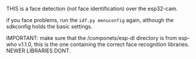 THIS is a face detection (not face identification) over the esp32-cam.

if you face problems, run the `idf.py menuconfig` again, although the sdkconfig holds the basic settings.

IMPORTANT: make sure that the /componets/esp-dl directory is from esp-who v1.1.0, this is the one containing the correct face recognition libraries. NEWER LIBRARIES DONT.